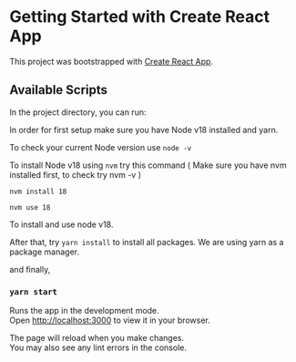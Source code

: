 # Getting Started with Create React App

This project was bootstrapped with [Create React App](https://github.com/facebook/create-react-app).

## Available Scripts

In the project directory, you can run:

In order for first setup make sure you have Node v18 installed and yarn.

To check your current Node version use `node -v`

To install Node v18 using `nvm` try this command ( Make sure you have nvm installed first, to check try nvm -v )

`nvm install 18`

`nvm use 18`

To install and use node v18.

After that, try `yarn install` to install all packages. We are using yarn as a package manager.

and finally,

### `yarn start`

Runs the app in the development mode.\
Open [http://localhost:3000](http://localhost:3000) to view it in your browser.

The page will reload when you make changes.\
You may also see any lint errors in the console.

